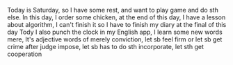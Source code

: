 Today is Saturday, so I have some rest, and want to play game and do sth else. In this day, I order some chicken, at the end of this day, I have a lesson about algorithm, I can't finish it so I have to finish my diary at the final of this day
Tody I also punch the clock in my English app, I learn some new words
mere, It's adjective words of merely
conviction, let sb feel firm or let sb get crime after judge
impose, let sb has to do sth
incorporate, let sth get cooperation

